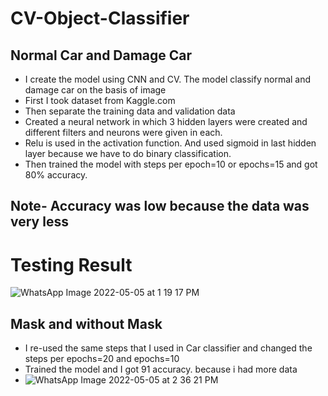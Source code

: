 # CV-Object-Classifier
## Normal Car and Damage Car
* I create the model using CNN and CV. The model classify normal and damage car on the basis of image
* First I took dataset from Kaggle.com 
* Then separate the training data and validation data 
* Created a neural network in which 3 hidden layers were created and different filters and neurons were given in each.
* Relu is used in the activation function. And used sigmoid in last hidden layer because we have to do binary classification. 
* Then trained the model with steps per epoch=10 or epochs=15 and got 80% accuracy.
## Note- Accuracy was low because the data was very less
# Testing Result
![WhatsApp Image 2022-05-05 at 1 19 17 PM](https://user-images.githubusercontent.com/79190114/166881928-b642daca-18a7-40a3-915e-ef0a945190de.jpeg)

## Mask and without Mask
* I re-used the same steps that I used in Car classifier and changed the steps per epochs=20 and epochs=10
* Trained the model and I got 91 accuracy. because i had more data
* ![WhatsApp Image 2022-05-05 at 2 36 21 PM](https://user-images.githubusercontent.com/79190114/166893509-67e47e4d-ac84-48ea-870f-215b49c4f14e.jpeg)





